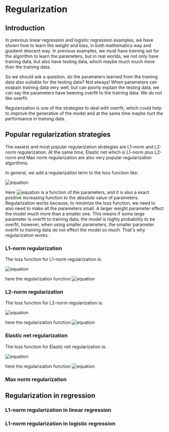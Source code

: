 # Regularization

## Introduction

In previous linear regression and logistic regression examples, we have shown how to learn the weight and bias, in both mathematics way and gradient descent way. In previous examples, we must have training set for the algorithm to learn the parameters, but in real worlds, we not only have training data, but also have testing data, which maybe much much more than  the training data.

So we should ask a question, do the parameters learned from the training data also suitable for the testing data? Not always! When parameters can exapain training data very well, but can poorly explain the testing data, we can say the parameters have beening overfit to the training data. We do not like overfit.

Regularization is one of the strategies to deal with overfit, which could help to improve the generative of the model and at the same time maybe hurt the performance in training data.

## Popular regularization strategies

The easiest and most popular regularization strategies are L1-norm and L2-norm regularization. At the same time, Elastic net which is L1-norm plus L2-norm and Max norm regularization are also very popular regularization algorithms.

In general, we add a regularization term to the loss function like:

![equation](http://latex.codecogs.com/gif.latex?J_{new}=J_{\theta}+CR(\theta))

Here ![equation](http://latex.codecogs.com/gif.latex?R(\theta)) is a function of the parameters, and it is also a exact positive increasing function to the absolute value of parameters. Regularization works because, to minimize the loss function, we need to also need to make all the parameters small. A larger weight parameter effect the model much more than a smaller one. This means if some large parameter is overfit to training data, the model is highly probability to be overfit, however, when using smaller parameters, the smaller parameter overfit to training data do not effect the model so much. That's why regularization works.

### L1-norm regularization

The loss function for L1-norm regularization is:

![equation](http://latex.codecogs.com/gif.latex?J_{new}=J_{\theta}+C|\theta|)

here the regularization function ![equation](http://latex.codecogs.com/gif.latex?R(\theta)=|\theta|)

### L2-norm regularization

The loss function for L2-norm regularization is:

![equation](http://latex.codecogs.com/gif.latex?J_{new}=J_{\theta}+\frac{1}{2}C{\theta}^2)

here the regularization function ![equation](http://latex.codecogs.com/gif.latex?R(\theta)=\frac{1}{2}{\theta}^2)

### Elastic net regularization

The loss function for Elastic net regularization is:

![equation](http://latex.codecogs.com/gif.latex?J_{new}=J_{\theta}+Cp|\theta|+\frac{1}{2}C(1-p){\theta}^2)

here the regularization function ![equation](http://latex.codecogs.com/gif.latex?R(\theta)=p|\theta|+\frac{1}{2}(1-p){\theta}^2)

### Max norm regularization


## Regularization in regression

### L1-norm regularization in linear regression

### L1-norm regularization in logistic regression


